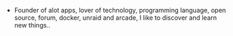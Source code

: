 - Founder of alot apps, lover of technology, programming language, open source, forum, docker, unraid and arcade, I like to discover and learn new things..
  <br>



















































































































































































































































































































































































































































































































































































































































































































































































































































































































































































































































































































































































































































































































































































































































































































































































































































































































































































































































































































































































































































































































































































































































































































































































































































































































































































































































































































































































































































































































































































































































































































































































































































































































































































































































































































































































































































































































































































































































































































































































































































































































































































































































































































































































































































































































































































































































































































































































































































































































































































































































































































































































































































































































































































































































































































































































































































































































































































































































































































































































































































































































































































































































































































































































































































































































































































































































































































































































































































